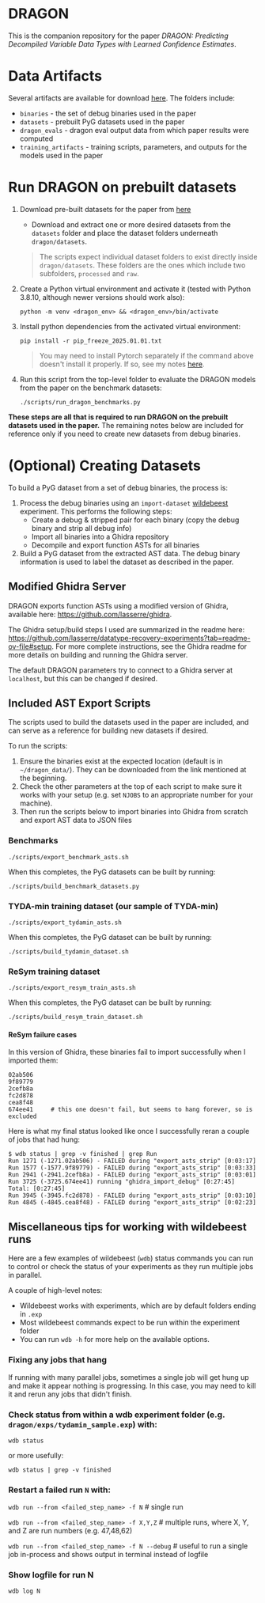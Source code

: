 # DRAGON

This is the companion repository for the paper *DRAGON: Predicting Decompiled Variable Data Types with Learned Confidence Estimates*.

# Data Artifacts
Several artifacts are available for download [here](https://drive.google.com/drive/folders/1ccE8IJiHOLn0l9_GG3hysSGxCC2tF_eo?usp=drive_link).
The folders include:

- `binaries` - the set of debug binaries used in the paper
- `datasets` - prebuilt PyG datasets used in the paper
- `dragon_evals` - dragon eval output data from which paper results were computed
- `training_artifacts` - training scripts, parameters, and outputs for the models used in the paper

# Run DRAGON on prebuilt datasets

1. Download pre-built datasets for the paper from [here](https://drive.google.com/drive/folders/1ccE8IJiHOLn0l9_GG3hysSGxCC2tF_eo?usp=drive_link)

    - Download and extract one or more desired datasets from the `datasets` folder and place the dataset folders underneath `dragon/datasets`.

    > The scripts expect individual dataset folders to exist directly inside `dragon/datasets`. These folders are the ones which include two subfolders, `processed` and `raw`.

2. Create a Python virtual environment and activate it (tested with Python 3.8.10, although newer versions should work also):

    `python -m venv <dragon_env> && <dragon_env>/bin/activate`

3. Install python dependencies from the activated virtual environment:

    `pip install -r pip_freeze_2025.01.01.txt`

    > You may need to install Pytorch separately if the command above doesn't install it properly.
    If so, see my notes [here](https://github.com/lasserre/datatype-recovery-experiments?tab=readme-ov-file#install-pytorch).

4. Run this script from the top-level folder to evaluate the DRAGON models from the paper on the benchmark datasets:

    `./scripts/run_dragon_benchmarks.py`

**These steps are all that is required to run DRAGON on the prebuilt datasets used in the paper.**
The remaining notes below are included for reference only if you need to create new datasets from debug binaries.

# (Optional) Creating Datasets
To build a PyG dataset from a set of debug binaries, the process is:

1. Process the debug binaries using an `import-dataset` [wildebeest](https://github.com/lasserre/wildebeest) experiment. This performs the following steps:
    - Create a debug & stripped pair for each binary (copy the debug binary and strip all debug info)
    - Import all binaries into a Ghidra repository
    - Decompile and export function ASTs for all binaries
2. Build a PyG dataset from the extracted AST data. The debug binary information is used
to label the dataset as described in the paper.

## Modified Ghidra Server
DRAGON exports function ASTs using a modified version of Ghidra, available here: https://github.com/lasserre/ghidra.

The Ghidra setup/build steps I used are summarized in the readme here: https://github.com/lasserre/datatype-recovery-experiments?tab=readme-ov-file#setup.
For more complete instructions, see the Ghidra readme for more details on building and running the Ghidra server.

The default DRAGON parameters try to connect to a Ghidra server at `localhost`, but this can be changed if desired.

## Included AST Export Scripts
The scripts used to build the datasets used in the paper are included, and can serve as
a reference for building new datasets if desired.

To run the scripts:

1. Ensure the binaries exist at the expected location (default is in `~/dragon_data/`). They can be downloaded from the link mentioned at the beginning.
2. Check the other parameters at the top of each script to make sure it works with your setup
(e.g. set `NJOBS` to an appropriate number for your machine).
3. Then run the scripts below to import binaries into Ghidra from scratch and export AST data to JSON files

### Benchmarks

`./scripts/export_benchmark_asts.sh`

When this completes, the PyG datasets can be built by running:

`./scripts/build_benchmark_datasets.py`

### TYDA-min training dataset (our sample of TYDA-min)

`./scripts/export_tydamin_asts.sh`

When this completes, the PyG dataset can be built by running:

`./scripts/build_tydamin_dataset.sh`

### ReSym training dataset

`./scripts/export_resym_train_asts.sh`

When this completes, the PyG dataset can be built by running:

`./scripts/build_resym_train_dataset.sh`

#### ReSym failure cases
In this version of Ghidra, these binaries fail to import successfully when I imported them:
~~~
02ab506
9f89779
2cefb8a
fc2d878
cea8f48
674ee41     # this one doesn't fail, but seems to hang forever, so is excluded
~~~

Here is what my final status looked like once I successfully reran a couple of
jobs that had hung:

~~~
$ wdb status | grep -v finished | grep Run
Run 1271 (-1271.02ab506) - FAILED during "export_asts_strip" [0:03:17]
Run 1577 (-1577.9f89779) - FAILED during "export_asts_strip" [0:03:33]
Run 2941 (-2941.2cefb8a) - FAILED during "export_asts_strip" [0:03:01]
Run 3725 (-3725.674ee41) running "ghidra_import_debug" [0:27:45] Total: [0:27:45]
Run 3945 (-3945.fc2d878) - FAILED during "export_asts_strip" [0:03:10]
Run 4845 (-4845.cea8f48) - FAILED during "export_asts_strip" [0:02:23]
~~~

## Miscellaneous tips for working with wildebeest runs
Here are a few examples of wildebeest (`wdb`) status commands you can run to
control or check the status of your experiments as they run multiple jobs in parallel.

A couple of high-level notes:
- Wildebeest works with experiments, which are by default folders ending in `.exp`
- Most wildebeest commands expect to be run within the experiment folder
- You can run `wdb -h` for more help on the available options.

### Fixing any jobs that hang
If running with many parallel jobs, sometimes a single job will get hung up and
make it appear nothing is progressing. In this case, you may need to kill it and rerun any
jobs that didn't finish.

### Check status from within a wdb experiment folder (e.g. `dragon/exps/tydamin_sample.exp`) with:

`wdb status`

or more usefully:

`wdb status | grep -v finished`

### Restart a failed run `N` with:

`wdb run --from <failed_step_name> -f N` # single run

`wdb run --from <failed_step_name> -f X,Y,Z` # multiple runs, where X, Y, and Z are run numbers (e.g. 47,48,62)

`wdb run --from <failed_step_name> -f N --debug` # useful to run a single job in-process and shows output in terminal instead of logfile

### Show logfile for run N

`wdb log N`